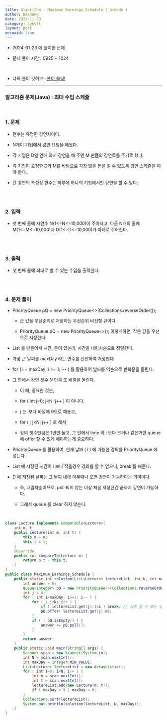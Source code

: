 ```yaml
---
title: Algorithm - Maximum Earnings Schedule ( Greedy )
author: Daehong
date: 2023-11-29
category: Jekyll
layout: post
mermaid: true
---
```


- 2024-01-23 에 풀이한 문제

- 문제 풀이 시간 : 0925 ~ 1024

<br>

* 나의 풀이 깃허브 : 
[풀이 클릭!](https://github.com/JeonDaehong/study-java-algorithm/blob/main/greedy/Maximum_Earnings_Schedule.java)

<hr>

### 알고리즘 문제(Java) : 최대 수입 스케쥴

<br>

### 1. 문제

 - 현수는 유명한 강연자이다.
 
 - N개이 기업에서 강연 요청을 해왔다.
 
 - 각 기업은 D일 안에 와서 강연을 해 주면 M 만큼의 강연료를 주기로 했다.
 
 - 각 기업이 요청한 D와 M를 바탕으로 가장 많을 돈을 벌 수 있도록 강연 스케쥴을 짜야 한다.
 
 - 단 강연의 특성상 현수는 하루에 하나의 기업에서만 강연을 할 수 있다.
 
 
<br>
<br>

### 2. 입력

 - 첫 번째 줄에 자연수 N(1<=N<=10,000)이 주어지고, 다음 N개의 줄에 M(1<=M<=10,000)과 D(1<=D<=10,000)가 차례로 주어진다.


<br>
<br>

### 3. 출력

 - 첫 번째 줄에 최대로 벌 수 있는 수입을 출력한다.
   
   
<br>
<br>

### 4. 문제 풀이

 - PriorityQueue<Integer> pQ = new PriorityQueue<>(Collections.reverseOrder());
     
	- 큰 값을 우선순위로 저장하는 우선순위 비선형 큐이다.  
   
	- PriorityQueue<Integer> pQ = new PriorityQueue<>(); 이렇게하면, 작은 값을 우선으로 저장한다.
  
 - List 를 만들어서 시간, 돈이 있는데, 시간을 내림차순으로 정렬한다.
 
 - 가장 큰 날짜를 maxDay 라는 변수를 선언하여 저장한다.

 - for ( i = maxDay; i >= 1; i-- ) 를 활용하여 날짜를 역순으로 반복문을 돌린다.

 - 그 안에서 강연 갯수 N 만큼 또 배열을 돌린다.
   
	- 이 때, 중요한 것은,
   
	- for ( int j=0; j<N; j++ ) 이 아니다.
  
	- j 는 i보다 바깥에 0으로 해놓고,
  
	- for ( ; j<N; j++ ) 로 해서
  
	- 강의 갯수만큼은 1번만 돌고, 그 안에서 time 이 i 보다 크거나 같은거만 queue에 offer 할 수 있게 해야하는게 중요하다.

 - PriorityQueue 를 활용하여, 현재 날짜 ( i ) 에 가능한 강의를 PriorityQueue 에 넣는다.
 
 - List 에 저장된 시간이 i 보다 작을경우 강의를 할 수 없으니, break 를 해준다.
 
 - D 에 저장된 날짜는 그 날짜 내에 아무때나 오면 강연이 가능하다는 의미이다.
   
	- 즉, 내림차순이므로, poll 되지 않는 이상 처음 저장된건 끝까지 강연이 가능하다.
   
	- 그래서 queue 를 clear 하지 않는다.
	
 <br>


```java
class Lecture implements Comparable<Lecture>{
    int m, t;
    public Lecture(int m, int t) {
        this.m = m;
        this.t = t;
    }
    @Override
    public int compareTo(Lecture o) {
        return o.t - this.t;
    }
}
public class Maximum_Earnings_Schedule {
    public static int solution(List<Lecture> lectureList, int N, int maxDay) {
        int answer = 0;
        Queue<Integer> pQ = new PriorityQueue<>(Collections.reverseOrder());
        int j = 0;
        for ( int i=maxDay; i>=1; i-- ) {
            for ( ; j<N; j++ ) {
                if ( lectureList.get(j).t<i ) break; // 강연 할 수 없는 날짜
                pQ.offer( lectureList.get(j).m);
            }
            if ( ! pQ.isEmpty() ) {
                answer += pQ.poll();
            }
        }
        return answer;
    }
    public static void main(String[] args) {
        Scanner scan = new Scanner(System.in);
        int N = scan.nextInt();
        int maxDay = Integer.MIN_VALUE;
        List<Lecture> lectureList = new ArrayList<>();
        for ( int i=0; i<N; i++ ) {
            int m = scan.nextInt();
            int t = scan.nextInt();
            lectureList.add(new Lecture(m, t));
            if ( maxDay < t ) maxDay = t;
        }
        Collections.sort(lectureList);
        System.out.println(solution(lectureList, N, maxDay));
    }
}
```

<br>
<br>
<br>
<br>
<br>